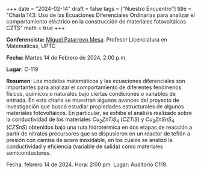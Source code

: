 +++
date  = "2024-02-14"
draft = false
tags  = ["Nuestro Encuentro"]
title = "Charla 143: Uso de las Ecuaciones Diferenciales Ordinarias para analizar el comportamiento eléctrico en la construcción de materiales fotovoltáicos CZTS"
math  = true
+++

**Conferencista:** [Miguel Patarroyo Mesa](https://www.researchgate.net/profile/Miguel-Patarroyo-Mesa). Profesor Licenciatura en Matemáticas, UPTC

**Fecha:** Martes 14 de Febrero de 2024, 2:00 p.m.

**Lugar:** C-119

**Resumen**: 
Los modelos matemáticos y las ecuaciones diferenciales son importantes para analizar el comportamiento de diferentes fenómenos físicos, químicos o naturales bajo ciertas condiciones o variables de entrada. En esta charla se muestran algunos avances del proyecto de investigación que buscó estudiar propiedades estructurales de algunos materiales fotovoltáicos. En particular, se exhibe el análisis realizado sobre la conductividad de los materiales $Cu_2ZnTiS_4$ ($CZTiS$) y $Cu_2ZnSnS_4$ ($CZSnS$) obtenidos bajo una ruta hidrotérmica en dos etapas de reacción a partir de nitratos precursores que se dispusieron en un reactor de teflón a presión con camisa de acero inoxidable, en los cuales se analizó la conductividad y eficiencia (variable de salida) como materiales semiconductores.

Fecha: febrero 14 de 2024. Hora: 2:00 pm.
Lugar: Auditorio C119.
